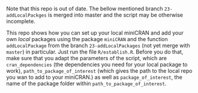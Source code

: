 Note that this repo is out of date. The bellow mentioned branch `23-addLocalPackges` 
is merged into master and the script may be otherwise incomplete.

This repo shows how you can set up your local miniCRAN and add your own *local* 
packages using the package `miniCRAN` and the function `addLocalPackage` from
the branch `23-addLocalPackages` (not yet merge with `master`) in particular. 
Just run the file `R/establish.R`. Before you do that, make sure that you adapt
the parameters of the script, which are `cran_dependencies` (the dependencies
you need for your local package to work), `path_to_package_of_interest`
(which gives the path to the local repo you wan to add to your miniCRAN.) as 
well as `package_of_interest`, the name of the package folder within 
`path_to_package_of_interest`.
